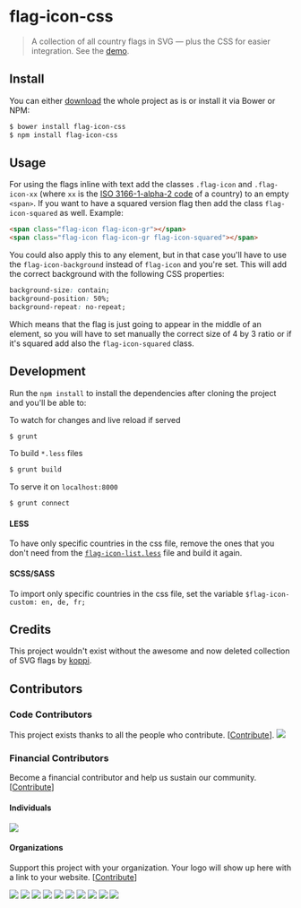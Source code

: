 # flag-icon-css

> A collection of all country flags in SVG — plus the CSS for easier integration.
> See the [demo](https://flagicons.lipis.dev).

## Install

You can either [download](https://github.com/lipis/flag-icon-css/archive/master.zip)
the whole project as is or install it via Bower or NPM:

```bash
$ bower install flag-icon-css
$ npm install flag-icon-css
```

## Usage

For using the flags inline with text add the classes `.flag-icon` and
`.flag-icon-xx` (where `xx` is the
[ISO 3166-1-alpha-2 code](https://www.iso.org/obp/ui/#search/code/)
of a country) to an empty `<span>`. If you want to have a squared version flag
then add the class `flag-icon-squared` as well. Example:

```html
<span class="flag-icon flag-icon-gr"></span>
<span class="flag-icon flag-icon-gr flag-icon-squared"></span>
```

You could also apply this to any element, but in that case you'll have to use the
`flag-icon-background` instead of `flag-icon` and you're set. This will add the
correct background with the following CSS properties:

```css
background-size: contain;
background-position: 50%;
background-repeat: no-repeat;
```

Which means that the flag is just going to appear in the middle of an element, so
you will have to set manually the correct size of 4 by 3 ratio or if it's squared
add also the `flag-icon-squared` class.

## Development

Run the `npm install` to install the dependencies after cloning the project and
you'll be able to:

To watch for changes and live reload if served

```bash
$ grunt
```

To build `*.less` files

```bash
$ grunt build
```

To serve it on `localhost:8000`

```bash
$ grunt connect
```

#### LESS

To have only specific countries in the css file, remove the ones that you don't
need from the
[`flag-icon-list.less`](https://github.com/lipis/flag-icon-css/blob/master/less/flag-icon-list.less)
file and build it again.

#### SCSS/SASS

To import only specific countries in the css file, set the variable `$flag-icon-custom: en, de, fr;`


## Credits

This project wouldn't exist without the awesome and now deleted collection of
SVG flags by [koppi](https://github.com/koppi).

## Contributors

### Code Contributors

This project exists thanks to all the people who contribute. [[Contribute](CONTRIBUTING.md)].
<a href="https://github.com/lipis/flag-icon-css/graphs/contributors"><img src="https://opencollective.com/lipis/contributors.svg?width=890&button=false" /></a>

### Financial Contributors

Become a financial contributor and help us sustain our community. [[Contribute](https://opencollective.com/lipis/contribute)]

#### Individuals

<a href="https://opencollective.com/lipis"><img src="https://opencollective.com/lipis/individuals.svg?width=890"></a>

#### Organizations

Support this project with your organization. Your logo will show up here with a link to your website. [[Contribute](https://opencollective.com/lipis/contribute)]

<a href="https://opencollective.com/lipis/organization/0/website"><img src="https://opencollective.com/lipis/organization/0/avatar.svg"></a>
<a href="https://opencollective.com/lipis/organization/1/website"><img src="https://opencollective.com/lipis/organization/1/avatar.svg"></a>
<a href="https://opencollective.com/lipis/organization/2/website"><img src="https://opencollective.com/lipis/organization/2/avatar.svg"></a>
<a href="https://opencollective.com/lipis/organization/3/website"><img src="https://opencollective.com/lipis/organization/3/avatar.svg"></a>
<a href="https://opencollective.com/lipis/organization/4/website"><img src="https://opencollective.com/lipis/organization/4/avatar.svg"></a>
<a href="https://opencollective.com/lipis/organization/5/website"><img src="https://opencollective.com/lipis/organization/5/avatar.svg"></a>
<a href="https://opencollective.com/lipis/organization/6/website"><img src="https://opencollective.com/lipis/organization/6/avatar.svg"></a>
<a href="https://opencollective.com/lipis/organization/7/website"><img src="https://opencollective.com/lipis/organization/7/avatar.svg"></a>
<a href="https://opencollective.com/lipis/organization/8/website"><img src="https://opencollective.com/lipis/organization/8/avatar.svg"></a>
<a href="https://opencollective.com/lipis/organization/9/website"><img src="https://opencollective.com/lipis/organization/9/avatar.svg"></a>
